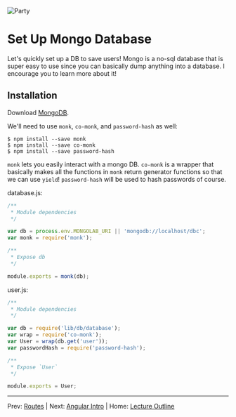 ![Party](http://i.imgur.com/e1GzZ.gif)
# Set Up Mongo Database

Let's quickly set up a DB to save users! Mongo is a no-sql database that is super easy to use since you can basically dump anything into a database. I encourage you to learn more about it!

## Installation

Download [MongoDB](https://www.mongodb.org/downloads#production).

We'll need to use `monk`, `co-monk`, and `password-hash` as well:

```
$ npm install --save monk
$ npm install --save co-monk
$ npm install --save password-hash
```

`monk` lets you easily interact with a mongo DB. `co-monk` is a wrapper that basically makes all the functions in `monk` return generator functions so that we can use `yield`! `password-hash` will be used to hash passwords of course.

database.js:

```js
/**
 * Module dependencies
 */

var db = process.env.MONGOLAB_URI || 'mongodb://localhost/dbc';
var monk = require('monk');

/**
 * Expose db
 */

module.exports = monk(db);
```

user.js:

```js
/**
 * Module dependencies
 */

var db = require('lib/db/database');
var wrap = require('co-monk');
var User = wrap(db.get('user'));
var passwordHash = require('password-hash');

/**
 * Expose `User`
 */

module.exports = User;
```
________________________________

Prev: [Routes](./routes.md) | Next: [Angular Intro](../angularjs/intro.md) | Home: [Lecture Outline](../README.md)
